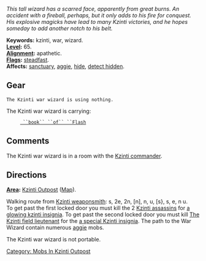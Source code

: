 *This tall wizard has a scarred face, apparently from great burns. An
accident with a fireball, perhaps, but it only adds to his fire for
conquest. His explosive magicks have lead to many Kzinti victories, and
he hopes someday to add another notch to his belt.*

**Keywords:** kzinti, war, wizard.  
**[Level](Level.md "wikilink"):** 65.  
**[Alignment](Alignment.md "wikilink"):** apathetic.  
**[Flags](:Category:_Mob_Types.md "wikilink"):**
[steadfast](Sentinel_Mobs.md "wikilink").  
**Affects:** [sanctuary](Sanctuary.md "wikilink"),
[aggie](Aggressive.md "wikilink"), [hide](Hide.md "wikilink"), [detect
hidden](Detect_Hidden.md "wikilink").  

## Gear

`The Kzinti war wizard is using nothing.`

The Kzinti war wizard is carrying:

`     `[` ``book`` ``of`` ``Flash`](Book_Of_Flash.md "wikilink")

## Comments

The Kzinti war wizard is in a room with the [Kzinti
commander](Kzinti_Commander.md "wikilink").

## Directions

**[Area](:Category:_Areas.md "wikilink"):** [Kzinti
Outpost](:Category:_Kzinti_Outpost.md "wikilink")
([Map](Kzinti_Outpost_Map.md "wikilink")).  

Walking route from [Kzinti
weaponsmith](Kzinti_Weaponsmith.md "wikilink"): s, 2e, 2n, \[n\], n, u,
\[s}, s, e, n u.  
To get past the first locked door you must kill the 2 [Kzinti
assassins](Kzinti_Assassin.md "wikilink") for [a glowing kzinti
insignia](a_Glowing_Kzinti_Insignia.md "wikilink"). To get past the
second locked door you must kill [The Kzinti field
lieutenant](Kzinti_Field_Lieutenant.md "wikilink") for the [a special
Kzinti insignia](a_Special_Kzinti_Insignia.md "wikilink"). The path to
the War Wizard contain numerous [aggie](Aggressive.md "wikilink") mobs.

The Kzinti war wizard is not portable.  

[Category: Mobs In Kzinti
Outpost](Category:_Mobs_In_Kzinti_Outpost "wikilink")

